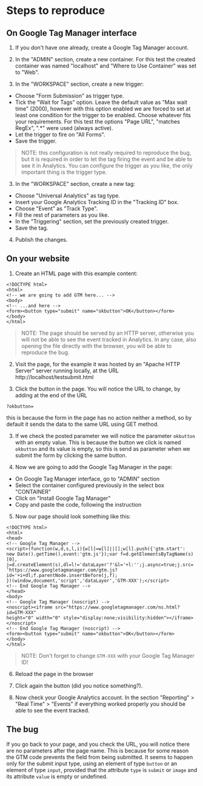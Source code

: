 # Steps to reproduce

## On Google Tag Manager interface

1. If you don't have one already, create a Google Tag Manager account.

2. In the "ADMIN" section, create a new container. For this test the created container was named "localhost" and "Where to Use Container" was set to "Web".

3. In the "WORKSPACE" section, create a new trigger:

  * Choose "Form Submission" as trigger type.
  * Tick the "Wait for Tags" option. Leave the default value as "Max wait time" (2000), however with this option enabled we are forced to set at least one condition for the trigger to be enabled. Choose whatever fits your requirements. For this test the options "Page URL", "matches RegEx", ".*" were used (always active).
  * Let the trigger to fire on "All Forms".
  * Save the trigger.

  > NOTE: this configuration is not really required to reproduce the bug, but it is required in order to let the tag firing the event and be able to see it in Analytics. You can configure the trigger as you like, the only important thing is the trigger type.

3. In the "WORKSPACE" section, create a new tag:

  * Choose "Universal Analytics" as tag type.
  * Insert your Google Analytics Tracking ID in the "Tracking ID" box.
  * Choose "Event" as "Track Type".
  * Fill the rest of parameters as you like.
  * In the "Triggering" section, set the previously created trigger.
  * Save the tag.

4. Publish the changes.

## On your website

1. Create an HTML page with this example content:

  ```
  <!DOCTYPE html>
  <html>
  <!-- we are going to add GTM here... -->
  <body>
  <!-- ...and here -->
  <form><button type="submit" name="okbutton">OK</button></form>
  </body>
  </html>
  ```

  > NOTE: The page should be served by an HTTP server, otherwise you will not be able to see the event tracked in Analytics. In any case, also opening the file directly with the browser, you will be able to reproduce the bug.

2. Visit the page, for the example it was hosted by an "Apache HTTP Server" server running locally, at the URL http://localhost/testsubmit.html

3. Click the button in the page. You will notice the URL to change, by adding at the end of the URL

  `?okbutton=`

  this is because the form in the page has no action neither a method, so by default it sends the data to the same URL using GET method.

3. If we check the posted parameter we will notice the parameter `okbutton` with an empty value. This is because the button we click is named `okbutton` and its value is empty, so this is send as parameter when we submit the form by clicking the same button.

4. Now we are going to add the Google Tag Manager in the page:

  * On Google Tag Manager interface, go to "ADMIN" section
  * Select the container configured previously in the select box "CONTAINER"
  * Click on "Install Google Tag Manager"
  * Copy and paste the code, following the instruction

5. Now our page should look something like this:

  ```
  <!DOCTYPE html>
  <html>
  <head>
  <!-- Google Tag Manager -->
  <script>(function(w,d,s,l,i){w[l]=w[l]||[];w[l].push({'gtm.start':
  new Date().getTime(),event:'gtm.js'});var f=d.getElementsByTagName(s)[0],
  j=d.createElement(s),dl=l!='dataLayer'?'&l='+l:'';j.async=true;j.src=
  'https://www.googletagmanager.com/gtm.js?id='+i+dl;f.parentNode.insertBefore(j,f);
  })(window,document,'script','dataLayer','GTM-XXX');</script>
  <!-- End Google Tag Manager -->
  </head>
  <body>
  <!-- Google Tag Manager (noscript) -->
  <noscript><iframe src="https://www.googletagmanager.com/ns.html?id=GTM-XXX"
  height="0" width="0" style="display:none;visibility:hidden"></iframe></noscript>
  <!-- End Google Tag Manager (noscript) -->
  <form><button type="submit" name="okbutton">OK</button></form>
  </body>
  </html>
  ```

  > NOTE: Don't forget to change `GTM-XXX` with your Google Tag Manager ID!

6. Reload the page in the browser

7. Click again the button (did you notice something?).

8. Now check your Google Analytics account. In the section "Reporting" > "Real Time" > "Events" if everything worked properly you should be able to see the event tracked.

## The bug

If you go back to your page, and you check the URL, you will notice there are no parameters after the page name. This is because for some reason the GTM code prevents the field from being submitted. 
It seems to happen only for the submit input type, using an element of type `button` or an element of type `input`, provided that the attribute `type` is `submit` or `image` and its attribute `value` is empty or undefined.
